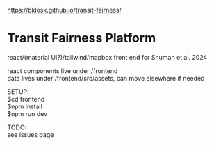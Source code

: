 https://bklosk.github.io/transit-fairness/

# Transit Fairness Platform
react/(material UI?)/tailwind/mapbox front end for Shuman et al. 2024

react components live under /frontend\
data lives under /frontend/src/assets, can move elsewhere if needed

SETUP:\
$cd frontend\
$npm install\
$npm run dev

TODO:\
see issues page
